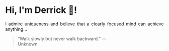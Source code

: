 # Hi, I'm Derrick 👋!
<p align="justify">I admire uniqueness and believe that a clearly focused mind can achieve anything...</p> 
<!-- #quote-start -->
<blockquote>&ldquo;Walk slowly but never walk backward.&rdquo; &mdash; <footer>Unknown</footer></blockquote>
<!-- #quote-end -->
